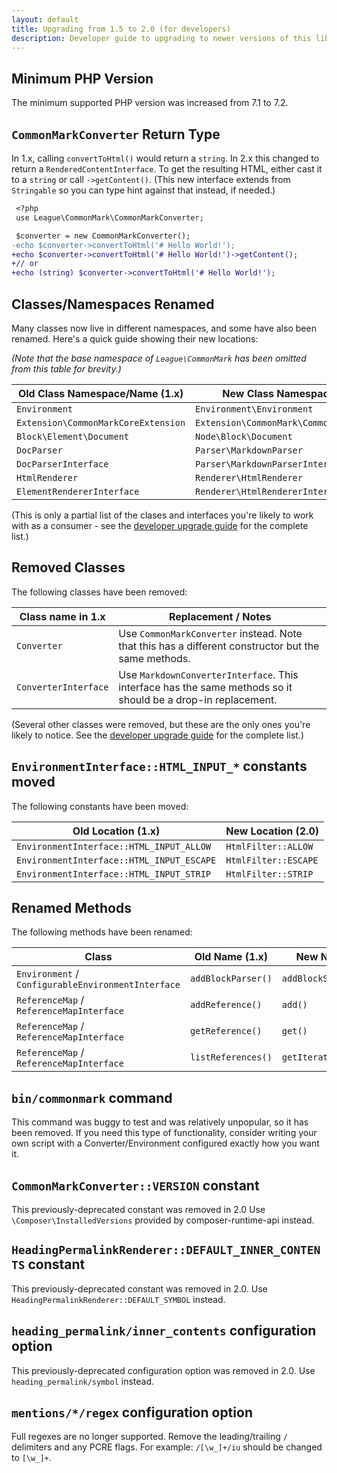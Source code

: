 ```yaml
---
layout: default
title: Upgrading from 1.5 to 2.0 (for developers)
description: Developer guide to upgrading to newer versions of this library
---
```


## Minimum PHP Version

The minimum supported PHP version was increased from 7.1 to 7.2.

## `CommonMarkConverter` Return Type

In 1.x, calling `convertToHtml()` would return a `string`. In 2.x this changed to return a `RenderedContentInterface`.  To get the resulting HTML, either cast it to a `string` or call `->getContent()`.  (This new interface extends from `Stringable` so you can type hint against that instead, if needed.)

~~~diff
 <?php
 use League\CommonMark\CommonMarkConverter;

 $converter = new CommonMarkConverter();
-echo $converter->convertToHtml('# Hello World!');
+echo $converter->convertToHtml('# Hello World!')->getContent();
+// or
+echo (string) $converter->convertToHtml('# Hello World!');
~~~

## Classes/Namespaces Renamed

Many classes now live in different namespaces, and some have also been renamed.  Here's a quick guide showing their new locations:

_(Note that the base namespace of `League\CommonMark` has been omitted from this table for brevity.)_

| Old Class Namespace/Name (1.x)                                                        | New Class Namespace/Name (2.0)                                                           |
| ------------------------------------------------------------------------------------- | ---------------------------------------------------------------------------------------- |
| `Environment`                                                                         | `Environment\Environment`                                                                |
| `Extension\CommonMarkCoreExtension`                                                   | `Extension\CommonMark\CommonMarkCoreExtension`                                           |
| `Block\Element\Document`                                                              | `Node\Block\Document`                                                                    |
| `DocParser`                                                                           | `Parser\MarkdownParser`                                                                  |
| `DocParserInterface`                                                                  | `Parser\MarkdownParserInterface`                                                         |
| `HtmlRenderer`                                                                        | `Renderer\HtmlRenderer`                                                                  |
| `ElementRendererInterface`                                                            | `Renderer\HtmlRendererInterface`                                                         |

(This is only a partial list of the clases and interfaces you're likely to work with as a consumer - see the [developer upgrade guide](/2.0/upgrading/developers/) for the complete list.)

## Removed Classes

The following classes have been removed:

| Class name in 1.x              | Replacement / Notes                                                                                           |
| ------------------------------ | ------------------------------------------------------------------------------------------------------------- |
| `Converter`                    | Use `CommonMarkConverter` instead. Note that this has a different constructor but the same methods.           |
| `ConverterInterface`           | Use `MarkdownConverterInterface`.  This interface has the same methods so it should be a drop-in replacement. |

(Several other classes were removed, but these are the only ones you're likely to notice.  See the [developer upgrade guide](/2.0/upgrading/developers/) for the complete list.)

## `EnvironmentInterface::HTML_INPUT_*` constants moved

The following constants have been moved:

| Old Location (1.x)                        | New Location (2.0)   |
| ----------------------------------------- | -------------------- |
| `EnvironmentInterface::HTML_INPUT_ALLOW`  | `HtmlFilter::ALLOW`  |
| `EnvironmentInterface::HTML_INPUT_ESCAPE` | `HtmlFilter::ESCAPE` |
| `EnvironmentInterface::HTML_INPUT_STRIP`  | `HtmlFilter::STRIP`  |

## Renamed Methods

The following methods have been renamed:

| Class                                              | Old Name (1.x)     | New Name (2.0)          |
| -------------------------------------------------- | ------------------ | ----------------------- |
| `Environment` / `ConfigurableEnvironmentInterface` | `addBlockParser()` | `addBlockStartParser()` |
| `ReferenceMap` / `ReferenceMapInterface`           | `addReference()`   | `add()`                 |
| `ReferenceMap` / `ReferenceMapInterface`           | `getReference()`   | `get()`                 |
| `ReferenceMap` / `ReferenceMapInterface`           | `listReferences()` | `getIterator()`         |

## `bin/commonmark` command

This command was buggy to test and was relatively unpopular, so it has been removed. If you need this type of functionality, consider writing your own script with a Converter/Environment configured exactly how you want it.

## `CommonMarkConverter::VERSION` constant

This previously-deprecated constant was removed in 2.0 Use `\Composer\InstalledVersions` provided by composer-runtime-api instead.

## `HeadingPermalinkRenderer::DEFAULT_INNER_CONTENTS` constant

This previously-deprecated constant was removed in 2.0. Use `HeadingPermalinkRenderer::DEFAULT_SYMBOL` instead.

## `heading_permalink/inner_contents` configuration option

This previously-deprecated configuration option was removed in 2.0. Use `heading_permalink/symbol` instead.

## `mentions/*/regex` configuration option

Full regexes are no longer supported.  Remove the leading/trailing `/` delimiters and any PCRE flags.  For example: `/[\w_]+/iu` should be changed to `[\w_]+`.
